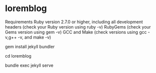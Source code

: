# loremblog

Requirements
Ruby version 2.7.0 or higher, including all development headers (check your Ruby version using ruby -v)
RubyGems (check your Gems version using gem -v)
GCC and Make (check versions using gcc -v,g++ -v, and make -v)

gem install jekyll bundler

cd loremblog

bundle exec jekyll serve


